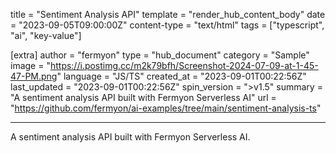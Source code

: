 title = "Sentiment Analysis API"
template = "render_hub_content_body"
date = "2023-09-05T09:00:00Z"
content-type = "text/html"
tags = ["typescript", "ai", "key-value"]

[extra]
author = "fermyon"
type = "hub_document"
category = "Sample"
image = "https://i.postimg.cc/m2k79bfh/Screenshot-2024-07-09-at-1-45-47-PM.png"
language = "JS/TS"
created_at = "2023-09-01T00:22:56Z"
last_updated = "2023-09-01T00:22:56Z"
spin_version = ">v1.5"
summary = "A sentiment analysis API built with Fermyon Serverless AI"
url = "https://github.com/fermyon/ai-examples/tree/main/sentiment-analysis-ts"

---

A sentiment analysis API built with Fermyon Serverless AI.
